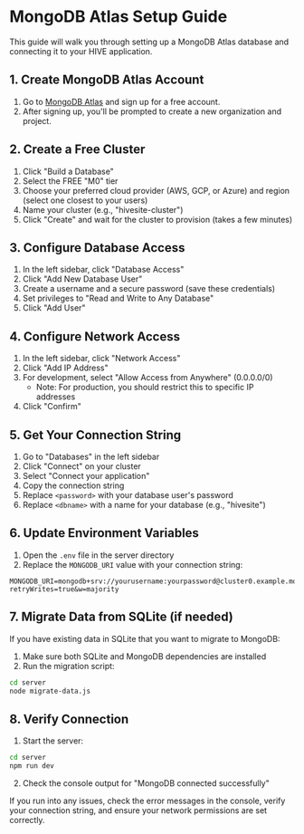 # MongoDB Atlas Setup Guide

This guide will walk you through setting up a MongoDB Atlas database and connecting it to your HIVE application.

## 1. Create MongoDB Atlas Account

1. Go to [MongoDB Atlas](https://www.mongodb.com/cloud/atlas/register) and sign up for a free account.
2. After signing up, you'll be prompted to create a new organization and project.

## 2. Create a Free Cluster

1. Click "Build a Database"
2. Select the FREE "M0" tier
3. Choose your preferred cloud provider (AWS, GCP, or Azure) and region (select one closest to your users)
4. Name your cluster (e.g., "hivesite-cluster")
5. Click "Create" and wait for the cluster to provision (takes a few minutes)

## 3. Configure Database Access

1. In the left sidebar, click "Database Access"
2. Click "Add New Database User"
3. Create a username and a secure password (save these credentials)
4. Set privileges to "Read and Write to Any Database"
5. Click "Add User"

## 4. Configure Network Access

1. In the left sidebar, click "Network Access"
2. Click "Add IP Address"
3. For development, select "Allow Access from Anywhere" (0.0.0.0/0)
   - Note: For production, you should restrict this to specific IP addresses
4. Click "Confirm"

## 5. Get Your Connection String

1. Go to "Databases" in the left sidebar
2. Click "Connect" on your cluster
3. Select "Connect your application"
4. Copy the connection string
5. Replace `<password>` with your database user's password
6. Replace `<dbname>` with a name for your database (e.g., "hivesite")

## 6. Update Environment Variables

1. Open the `.env` file in the server directory
2. Replace the `MONGODB_URI` value with your connection string:

```
MONGODB_URI=mongodb+srv://yourusername:yourpassword@cluster0.example.mongodb.net/hivesite?retryWrites=true&w=majority
```

## 7. Migrate Data from SQLite (if needed)

If you have existing data in SQLite that you want to migrate to MongoDB:

1. Make sure both SQLite and MongoDB dependencies are installed
2. Run the migration script:

```bash
cd server
node migrate-data.js
```

## 8. Verify Connection

1. Start the server:

```bash
cd server
npm run dev
```

2. Check the console output for "MongoDB connected successfully"

If you run into any issues, check the error messages in the console, verify your connection string, and ensure your network permissions are set correctly. 